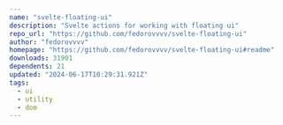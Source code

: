 ```yaml
---
name: "svelte-floating-ui"
description: "Svelte actions for working with floating ui"
repo_url: "https://github.com/fedorovvvv/svelte-floating-ui"
author: "fedorovvvv"
homepage: "https://github.com/fedorovvvv/svelte-floating-ui#readme"
downloads: 31901
dependents: 21
updated: "2024-06-17T10:29:31.921Z"
tags: 
  - ui
  - utility
  - dom
---
```

